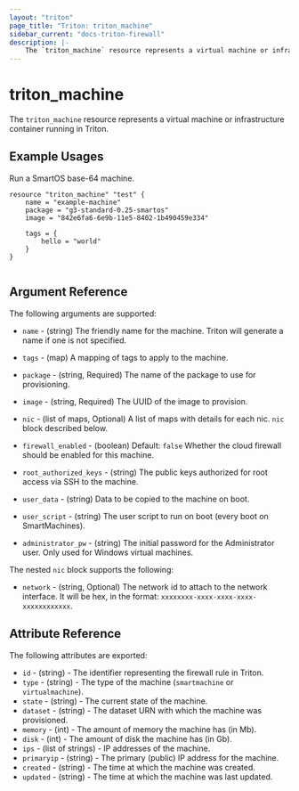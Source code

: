 ```yaml
---
layout: "triton"
page_title: "Triton: triton_machine"
sidebar_current: "docs-triton-firewall"
description: |-
    The `triton_machine` resource represents a virtual machine or infrastructure container running in Triton. 
---
```


# triton\_machine

The `triton_machine` resource represents a virtual machine or infrastructure container running in Triton.

## Example Usages

Run a SmartOS base-64 machine.


```
resource "triton_machine" "test" {
    name = "example-machine"
    package = "g3-standard-0.25-smartos"
    image = "842e6fa6-6e9b-11e5-8402-1b490459e334"

    tags = {
        hello = "world"
    }
}
                
```

## Argument Reference

The following arguments are supported:

* `name` - (string)
    The friendly name for the machine. Triton will generate a name if one is not specified.

* `tags` - (map)
    A mapping of tags to apply to the machine.

* `package` - (string, Required)
    The name of the package to use for provisioning.

* `image` - (string, Required)
    The UUID of the image to provision.

* `nic` - (list of maps, Optional)
    A list of maps with details for each nic. `nic` block described below.

* `firewall_enabled` - (boolean)  Default: `false`
    Whether the cloud firewall should be enabled for this machine.

* `root_authorized_keys` - (string)
    The public keys authorized for root access via SSH to the machine.

* `user_data` - (string)
    Data to be copied to the machine on boot.

* `user_script` - (string)
    The user script to run on boot (every boot on SmartMachines).

* `administrator_pw` - (string)
    The initial password for the Administrator user. Only used for Windows virtual machines.

The nested `nic` block supports the following:
* `network` - (string, Optional)
    The network id to attach to the network interface. It will be hex, in the format: `xxxxxxxx-xxxx-xxxx-xxxx-xxxxxxxxxxxx`.

## Attribute Reference

The following attributes are exported:

* `id` - (string) - The identifier representing the firewall rule in Triton. 
* `type` - (string) - The type of the machine (`smartmachine` or `virtualmachine`). 
* `state` - (string) - The current state of the machine. 
* `dataset` - (string) - The dataset URN with which the machine was provisioned. 
* `memory` - (int) - The amount of memory the machine has (in Mb). 
* `disk` - (int) - The amount of disk the machine has (in Gb). 
* `ips` - (list of strings) - IP addresses of the machine. 
* `primaryip` - (string) - The primary (public) IP address for the machine. 
* `created` - (string) - The time at which the machine was created. 
* `updated` - (string) - The time at which the machine was last updated. 
